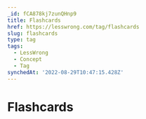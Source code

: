 ```yaml
---
_id: fCA878kj7zunQHnp9
title: Flashcards
href: https://lesswrong.com/tag/flashcards
slug: flashcards
type: tag
tags:
  - LessWrong
  - Concept
  - Tag
synchedAt: '2022-08-29T10:47:15.428Z'
---
```


# Flashcards
